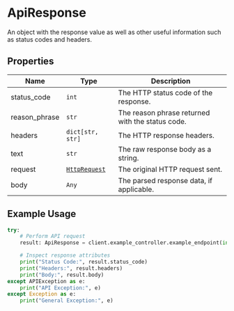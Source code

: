 
# ApiResponse

An object with the response value as well as other useful information such as status codes and headers.

## Properties

| Name | Type | Description |
|  --- | --- | --- |
| status_code | `int` | The HTTP status code of the response. |
| reason_phrase | `str` | The reason phrase returned with the status code. |
| headers | `dict[str, str]` | The HTTP response headers. |
| text | `str` | The raw response body as a string. |
| request | [`HttpRequest`](http-request.md) | The original HTTP request sent. |
| body | `Any` | The parsed response data, if applicable. |

## Example Usage

```python
try:
    # Perform API request
    result: ApiResponse = client.example_controller.example_endpoint(input)

    # Inspect response attributes
    print("Status Code:", result.status_code)
    print("Headers:", result.headers)
    print("Body:", result.body)
except APIException as e:
    print("API Exception:", e)
except Exception as e:
    print("General Exception:", e)
```

